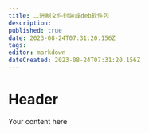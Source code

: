```yaml
---
title: 二进制文件封装成deb软件包
description: 
published: true
date: 2023-08-24T07:31:20.156Z
tags: 
editor: markdown
dateCreated: 2023-08-24T07:31:20.156Z
---
```


# Header
Your content here